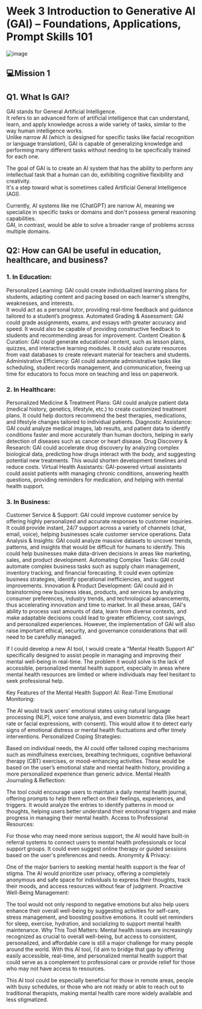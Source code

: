 # Week 3 Introduction to Generative AI (GAI) – Foundations, Applications, Prompt Skills 101
![image](https://github.com/user-attachments/assets/f9acfdd7-92df-49bf-9240-86ac283fa375)

## 💻Mission 1 
## Q1. What Is GAI?
GAI stands for General Artificial Intelligence.<br>It refers to an advanced form of artificial intelligence that can understand, learn, and apply knowledge across a wide variety of tasks, similar to the way human intelligence works.<br>Unlike narrow AI (which is designed for specific tasks like facial recognition or language translation), GAI is capable of generalizing knowledge and performing many different tasks without needing to be specifically trained for each one.

The goal of GAI is to create an AI system that has the ability to perform any intellectual task that a human can do, exhibiting cognitive flexibility and creativity.<br>It's a step toward what is sometimes called Artificial General Intelligence (AGI).

Currently, AI systems like me (ChatGPT) are narrow AI, meaning we specialize in specific tasks or domains and don't possess general reasoning capabilities. <br>GAI, in contrast, would be able to solve a broader range of problems across multiple domains.

## Q2: How can GAI be useful in education, healthcare, and business?
### 1. In Education:
Personalized Learning: GAI could create individualized learning plans for students, adapting content and pacing based on each learner's strengths, weaknesses, and interests.<br>It would act as a personal tutor, providing real-time feedback and guidance tailored to a student’s progress.
Automated Grading & Assessment: GAI could grade assignments, exams, and essays with greater accuracy and speed. It would also be capable of providing constructive feedback to students and recommending areas for improvement.
Content Creation & Curation: GAI could generate educational content, such as lesson plans, quizzes, and interactive learning modules. It could also curate resources from vast databases to create relevant material for teachers and students.
Administrative Efficiency: GAI could automate administrative tasks like scheduling, student records management, and communication, freeing up time for educators to focus more on teaching and less on paperwork.
### 2. In Healthcare:
Personalized Medicine & Treatment Plans: GAI could analyze patient data (medical history, genetics, lifestyle, etc.) to create customized treatment plans. It could help doctors recommend the best therapies, medications, and lifestyle changes tailored to individual patients.
Diagnostic Assistance: GAI could analyze medical images, lab results, and patient data to identify conditions faster and more accurately than human doctors, helping in early detection of diseases such as cancer or heart disease.
Drug Discovery & Research: GAI could accelerate drug discovery by analyzing complex biological data, predicting how drugs interact with the body, and suggesting potential new treatments. This would shorten development timelines and reduce costs.
Virtual Health Assistants: GAI-powered virtual assistants could assist patients with managing chronic conditions, answering health questions, providing reminders for medication, and helping with mental health support.
### 3. In Business:
Customer Service & Support: GAI could improve customer service by offering highly personalized and accurate responses to customer inquiries. It could provide instant, 24/7 support across a variety of channels (chat, email, voice), helping businesses scale customer service operations.
Data Analysis & Insights: GAI could analyze massive datasets to uncover trends, patterns, and insights that would be difficult for humans to identify. This could help businesses make data-driven decisions in areas like marketing, sales, and product development.
Automating Complex Tasks: GAI could automate complex business tasks such as supply chain management, inventory tracking, and financial forecasting. It could even optimize business strategies, identify operational inefficiencies, and suggest improvements.
Innovation & Product Development: GAI could aid in brainstorming new business ideas, products, and services by analyzing consumer preferences, industry trends, and technological advancements, thus accelerating innovation and time to market.
In all these areas, GAI's ability to process vast amounts of data, learn from diverse contexts, and make adaptable decisions could lead to greater efficiency, cost savings, and personalized experiences. However, the implementation of GAI will also raise important ethical, security, and governance considerations that will need to be carefully managed.



If I could develop a new AI tool, I would create a "Mental Health Support AI" specifically designed to assist people in managing and improving their mental well-being in real-time. The problem it would solve is the lack of accessible, personalized mental health support, especially in areas where mental health resources are limited or where individuals may feel hesitant to seek professional help.

Key Features of the Mental Health Support AI:
Real-Time Emotional Monitoring:

The AI would track users' emotional states using natural language processing (NLP), voice tone analysis, and even biometric data (like heart rate or facial expressions, with consent). This would allow it to detect early signs of emotional distress or mental health fluctuations and offer timely interventions.
Personalized Coping Strategies:

Based on individual needs, the AI could offer tailored coping mechanisms such as mindfulness exercises, breathing techniques, cognitive behavioral therapy (CBT) exercises, or mood-enhancing activities. These would be based on the user’s emotional state and mental health history, providing a more personalized experience than generic advice.
Mental Health Journaling & Reflection:

The tool could encourage users to maintain a daily mental health journal, offering prompts to help them reflect on their feelings, experiences, and triggers. It would analyze the entries to identify patterns in mood or thoughts, helping users better understand their emotional triggers and make progress in managing their mental health.
Access to Professional Resources:

For those who may need more serious support, the AI would have built-in referral systems to connect users to mental health professionals or local support groups. It could even suggest online therapy or guided sessions based on the user's preferences and needs.
Anonymity & Privacy:

One of the major barriers to seeking mental health support is the fear of stigma. The AI would prioritize user privacy, offering a completely anonymous and safe space for individuals to express their thoughts, track their moods, and access resources without fear of judgment.
Proactive Well-Being Management:

The tool would not only respond to negative emotions but also help users enhance their overall well-being by suggesting activities for self-care, stress management, and boosting positive emotions. It could set reminders for sleep, exercise, hydration, and socializing to support mental health maintenance.
Why This Tool Matters:
Mental health issues are increasingly recognized as crucial to overall well-being, but access to consistent, personalized, and affordable care is still a major challenge for many people around the world. With this AI tool, I’d aim to bridge that gap by offering easily accessible, real-time, and personalized mental health support that could serve as a complement to professional care or provide relief for those who may not have access to resources.

This AI tool could be especially beneficial for those in remote areas, people with busy schedules, or those who are not ready or able to reach out to traditional therapists, making mental health care more widely available and less stigmatized.





